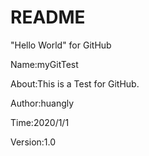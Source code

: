 # README #

"Hello World" for GitHub

Name:myGitTest

About:This is a Test for GitHub.

Author:huangly

Time:2020/1/1

Version:1.0
